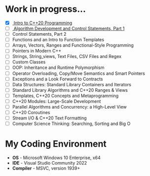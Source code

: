 # Work in progress...
- [x] [ Intro to C++20 Programming ]( https://github.com/iRobot42/Deitels-Cpp-11e/tree/5b3a5ac54dd8e2485eb5464a296570eec8f28ff8/02%20-%20Intro%20to%20C%2B%2B20%20Programming )
- [ ] [ Algorithm Development and Control Statements, Part 1 ]( https://github.com/iRobot42/Deitels-Cpp-11e/tree/5b3a5ac54dd8e2485eb5464a296570eec8f28ff8/03%20-%20Algorithm%20Development%20and%20Control%20Statements%2C%20Part%201 )
- [ ] Control Statements, Part 2
- [ ] Functions and an Intro to Function Templates
- [ ] Arrays, Vectors, Ranges and Functional-Style Programming
- [ ] Pointers in Modern C++
- [ ] Strings, String_views, Text Files, CSV Files and Regex
- [ ] Custom Classes
- [ ] OOP: Inheritance and Runtime Polymorphism
- [ ] Operator Overloading, Copy/Move Semantics and Smart Pointers
- [ ] Exceptions and a Look Forward to Contracts
- [ ] Data Structures: Standard Library Containers and Iterators
- [ ] Standard Library Algorithms and C++20 Ranges & Views
- [ ] Templates, C++20 Concepts and Metaprogramming
- [ ] C++20 Modules: Large-Scale Development
- [ ] Parallel Algorithms and Concurrency: a High-Level View
- [ ] C++20 Coroutines
- [ ] Stream I/O & C++20 Text Formatting
- [ ] Computer Science Thinking: Searching, Sorting and Big O

# My Coding Environment

+ **OS** - Microsoft Windows 10 Enterprise, x64
+ **IDE** - Visual Studio Community 2022
+ **Compiler** - MSVC, version 1939+
